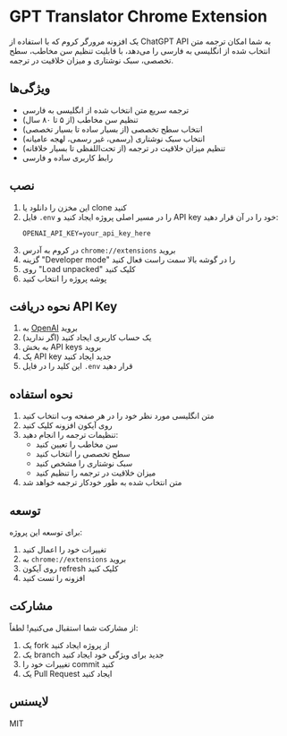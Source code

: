 # GPT Translator Chrome Extension

یک افزونه مرورگر کروم که با استفاده از ChatGPT API به شما امکان ترجمه متن انتخاب شده از انگلیسی به فارسی را می‌دهد، با قابلیت تنظیم سن مخاطب، سطح تخصصی، سبک نوشتاری و میزان خلاقیت در ترجمه.

## ویژگی‌ها
- ترجمه سریع متن انتخاب شده از انگلیسی به فارسی
- تنظیم سن مخاطب (از ۵ تا ۸۰ سال)
- انتخاب سطح تخصصی (از بسیار ساده تا بسیار تخصصی)
- انتخاب سبک نوشتاری (رسمی، غیر رسمی، لهجه عامیانه)
- تنظیم میزان خلاقیت در ترجمه (از تحت‌اللفظی تا بسیار خلاقانه)
- رابط کاربری ساده و فارسی

## نصب

1. این مخزن را دانلود یا clone کنید
2. فایل `.env` را در مسیر اصلی پروژه ایجاد کنید و API key خود را در آن قرار دهید:
   ```
   OPENAI_API_KEY=your_api_key_here
   ```
3. در کروم به آدرس `chrome://extensions` بروید
4. گزینه "Developer mode" را در گوشه بالا سمت راست فعال کنید
5. روی "Load unpacked" کلیک کنید
6. پوشه پروژه را انتخاب کنید

## نحوه دریافت API Key

1. به [OpenAI](https://platform.openai.com/account/api-keys) بروید
2. یک حساب کاربری ایجاد کنید (اگر ندارید)
3. به بخش API keys بروید
4. یک API key جدید ایجاد کنید
5. این کلید را در فایل `.env` قرار دهید

## نحوه استفاده

1. متن انگلیسی مورد نظر خود را در هر صفحه وب انتخاب کنید
2. روی آیکون افزونه کلیک کنید
3. تنظیمات ترجمه را انجام دهید:
   - سن مخاطب را تعیین کنید
   - سطح تخصصی را انتخاب کنید
   - سبک نوشتاری را مشخص کنید
   - میزان خلاقیت در ترجمه را تنظیم کنید
4. متن انتخاب شده به طور خودکار ترجمه خواهد شد

## توسعه

برای توسعه این پروژه:

1. تغییرات خود را اعمال کنید
2. به `chrome://extensions` بروید
3. روی آیکون refresh کلیک کنید
4. افزونه را تست کنید

## مشارکت

از مشارکت شما استقبال می‌کنیم! لطفاً:

1. یک fork از پروژه ایجاد کنید
2. یک branch جدید برای ویژگی خود ایجاد کنید
3. تغییرات خود را commit کنید
4. یک Pull Request ایجاد کنید

## لایسنس

MIT
